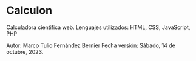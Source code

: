 # Calculon

Calculadora cientifica web. Lenguajes utilizados: HTML, CSS, JavaScript, PHP

Autor: Marco Tulio Fernández Bernier
Fecha versión: Sábado, 14 de octubre, 2023.
